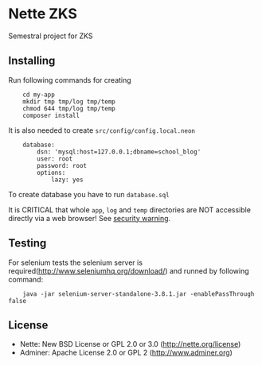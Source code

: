 Nette ZKS
=============

Semestral project for ZKS 


Installing
----------
Run following commands for creating 
        
		cd my-app
		mkdir tmp tmp/log tmp/temp
		chmod 644 tmp/log tmp/temp
		composer install

It is also needed to create `src/config/config.local.neon`
       
        database:
            dsn: 'mysql:host=127.0.0.1;dbname=school_blog'
            user: root
            password: root
            options:
                lazy: yes

To create database you have to run `database.sql`


It is CRITICAL that whole `app`, `log` and `temp` directories are NOT accessible
directly via a web browser! See [security warning](http://nette.org/security-warning).


Testing
----------
For selenium tests the selenium server is required(http://www.seleniumhq.org/download/) and runned by following command:
    
		java -jar selenium-server-standalone-3.8.1.jar -enablePassThrough false


License
-------
- Nette: New BSD License or GPL 2.0 or 3.0 (http://nette.org/license)
- Adminer: Apache License 2.0 or GPL 2 (http://www.adminer.org)
